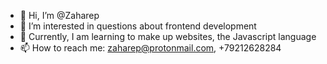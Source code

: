 - 👋 Hi, I’m @Zaharep
- 👀 I’m interested in questions about frontend development
- 🌱 Currently, I am learning to make up websites, the Javascript language
-  📫 How to reach me: zaharep@protonmail.com, +79212628284 
